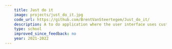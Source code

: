 ```yaml
---
    title: Just do it
    image: projects/just_do_it.jpg
    code_url: https://github.com/BrentVanSteertegem/Just_do_it/
    description: A to do application where the user interface uses custom api-calls to interact with the back-end.
    type: school
    improved_since_feedback: no
    year: 2021-2022
---
```

